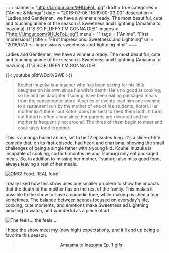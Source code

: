 +++
banner = "http://i.imgur.com/9HUoFoL.jpg"
draft = true
categories = ["Anime & Manga"]
date = "2016-07-06T16:19:00-03:00"
description = "Ladies and Gentlemen, we have a winner already. The most beautiful, cute and touching anime of the season is Sweetness and Lightning (Amaama to Inazuma). IT'S SO FLUFFY I'M GONNA DIE!"
images = ["http://i.imgur.com/9HUoFoL.jpg"]
menu = ""
tags = ["Anime", "First Impressions"]
title = "First Impressions: Sweetness and Lightning"
url = "2016/07/first-impressions-sweetness-and-lightning.html"
+++

Ladies and Gentlemen, we have a winner already. The most beautiful, cute and touching anime of the season is
Sweetness and Lightning (Amaama to Inazuma). IT'S SO FLUFFY I'M GONNA DIE!

<!--more-->

{{< youtube pRhWDcKv2WE >}}

> Kouhei Inuzuka is a teacher who has been caring for his little daughter on his own since his wife's death.
He's no good at cooking, so he and his daughter Tsumugi have been eating packaged meals from the convenience store.
A series of events lead him one evening to a restaurant run by the mother of one of his students, Kotori.
Her mother isn't there, but Kotori does her best to feed them both. It turns out Kotori is often alone
since her parents are divorced and her mother is frequently not around.
The three of them begin to meet and cook tasty food together.

This is a manga based anime, set to be 12 episodes long. It's a slice-of-life comedy that, on its first episode,
had heart and charisma, showing the small challenges of being a single father with a young kid.
Kouhei Inuzuka is incapable of cooking, so for 6 months he and Tsumugi only eat packaged meals.
So, in addition to missing her mother, Tsumugi also miss good food, always leaving a rest of her meals.

![OMG! Food. REAL food!](http://i.imgur.com/NGfuXAr.gif)

I really liked how this show uses one smaller problem to show the impacts that the death of the mother has
on the rest of the family. This makes it possible to the show to have a comedic tone, while making us shed a tear 
sometimes. The balance between scenes focused on everyday's life, cooking, cute moments, and emotions make 
Sweetness ad Lightning amazing to watch, and wonderful as a piece of art.

![The feels... the feels...](http://i.imgur.com/HT5MZfd.gif)

 I hope the show meet my (now high) expectations, and it'll end up being a favorite this season. 

<div align="center">
<blockquote class="imgur-embed-pub" data-id="a/ecScp" lang="en">
<a href="https://imgur.com/a/ecScp">Amaama to Inazuma Ep. 1 gifs</a></blockquote>
<script async="" charset="utf-8" src="//s.imgur.com/min/embed.js"></script>
</div>
